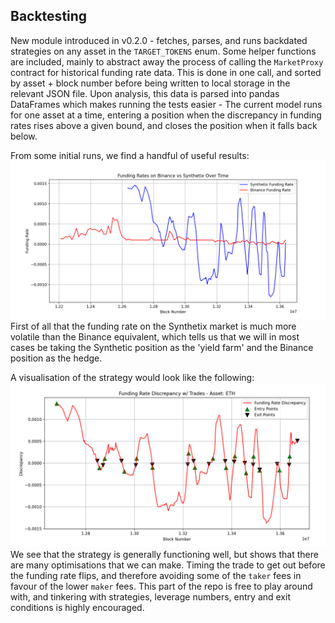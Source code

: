## Backtesting

New module introduced in v0.2.0 - fetches, parses, and runs backdated strategies on any asset in the `TARGET_TOKENS` enum. Some helper functions are included, mainly to abstract away the process of calling the `MarketProxy` contract for historical funding rate data. This is done in one call, and sorted by asset + block number before being written to local storage in the relevant JSON file. Upon analysis, this data is parsed into pandas DataFrames which makes running the tests easier - The current model runs for one asset at a time, entering a position when the discrepancy in funding rates rises above a given bound, and closes the position when it falls back below.

From some initial runs, we find a handful of useful results:
![Funding Rate Differential](Assets/SNXvBinance.png)
First of all that the funding rate on the Synthetix market is much more volatile than the Binance equivalent, which tells us that we will in most cases be taking the Synthetic position as the 'yield farm' and the Binance position as the hedge.

A visualisation of the strategy would look like the following:
![Backtest Results](Assets/backtest1.png)
We see that the strategy is generally functioning well, but shows that there are many optimisations that we can make. Timing the trade to get out before the funding rate flips, and therefore avoiding some of the `taker` fees in favour of the lower `maker` fees. This part of the repo is free to play around with, and tinkering with strategies, leverage numbers, entry and exit conditions is highly encouraged.

